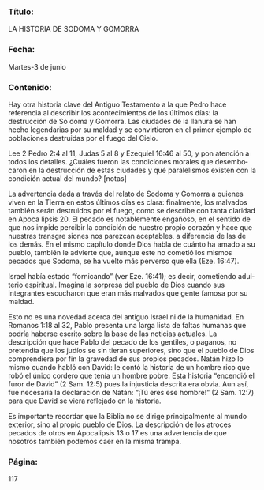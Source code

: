 ### Título:

LA HISTORIA DE SODOMA Y GOMORRA

### Fecha:

Martes-3 de junio

### Contenido:

Hay otra historia clave del Antiguo Testamento a la que Pedro hace referencia
al describir los acontecimientos de los últimos días: la destrucción de So­
doma y Gomorra. Las ciudades de la llanura se han hecho legendarias por
su maldad y se convirtieron en el primer ejemplo de poblaciones destruidas
por el fuego del Cielo.

Lee 2 Pedro 2:4 al 11, Judas 5 al 8 y Ezequiel 16:46 al 50, y pon atención a
todos los detalles. ¿Cuáles fueron las condiciones morales que desembo­
caron en la destrucción de estas ciudades y qué paralelismos existen con
la condición actual del mundo? [notas]

La advertencia dada a través del relato de Sodoma y Gomorra a quienes viven
en la Tierra en estos últimos días es clara: finalmente, los malvados también
serán destruidos por el fuego, como se describe con tanta claridad en Apoca­
lipsis 20. El pecado es notablemente engañoso, en el sentido de que nos impide
percibir la condición de nuestro propio corazón y hace que nuestras transgre­
siones nos parezcan aceptables, a diferencia de las de los demás. En el mismo
capítulo donde Dios habla de cuánto ha amado a su pueblo, también le advierte
que, aunque este no cometió los mismos pecados que Sodoma, se ha vuelto más
perverso que ella (Eze. 16:47).

Israel había estado “fornicando” (ver Eze. 16:41); es decir, cometiendo adul­
terio espiritual. Imagina la sorpresa del pueblo de Dios cuando sus integrantes
escucharon que eran más malvados que gente famosa por su maldad.

Esto no es una novedad acerca del antiguo Israel ni de la humanidad. En
Romanos 1:18 al 32, Pablo presenta una larga lista de faltas humanas que podría
haberse escrito sobre la base de las noticias actuales. La descripción que hace
Pablo del pecado de los gentiles, o paganos, no pretendía que los judíos se sin­
tieran superiores, sino que el pueblo de Dios comprendiera por fin la gravedad
de sus propios pecados. Natán hizo lo mismo cuando habló con David: le contó
la historia de un hombre rico que robó el único cordero que tenía un hombre
pobre. Esta historia “encendió el furor de David” (2 Sam. 12:5) pues la injusticia
descrita era obvia. Aun así, fue necesaria la declaración de Natán: “¡Tú eres ese
hombre!” (2 Sam. 12:7) para que David se viera reflejado en la historia.

Es importante recordar que la Biblia no se dirige principalmente al mundo
exterior, sino al propio pueblo de Dios. La descripción de los atroces pecados
de otros en Apocalipsis 13 o 17 es una advertencia de que nosotros también
podemos caer en la misma trampa.

### Página:

117
